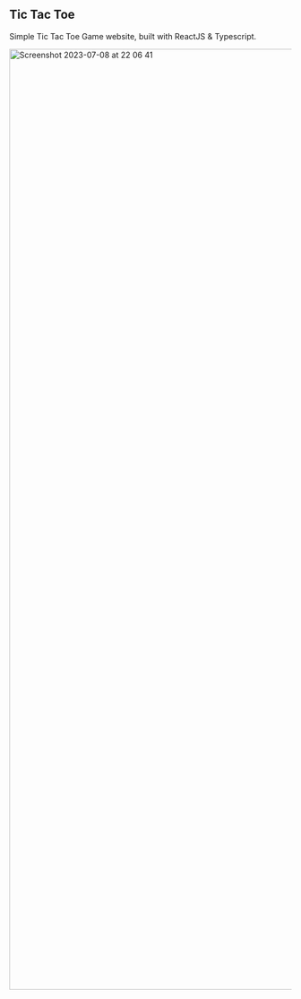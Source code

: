 ## Tic Tac Toe

Simple Tic Tac Toe Game website, built with ReactJS & Typescript.

<img width="1680" alt="Screenshot 2023-07-08 at 22 06 41" src="https://github.com/EugeneKoba/tic-tac-toe-typescript/assets/120111293/72271f66-bc93-44ea-a809-c87eb8556a54">


